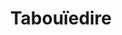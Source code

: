 ---
published: true
title: Tabouïedire
collection: ailleurs
release_date: '2014-06-05 00:00:00'
image:
    user/pages/01.Emissions/ailleurs-54/ouiedire_ailleurs-54_cover-1.png: { name: ouiedire_ailleurs-54_cover-1.png, type: image/png, size: 104686, path: user/pages/01.Emissions/ailleurs-54/ouiedire_ailleurs-54_cover-1.png }
number: '54'
slug: ailleurs-54
taxonomy:
    dj: 'Klaus Vomi'
    artist: ['Alesia Cosmos', 'Bassline Boys', 'Bloody Vomit Bukkake', 'Boucherie Le Touquet', 'Commando Macho', 'Diseño Corbusier', Goreshit, Hugoporn, 'Jacques Cochise', 'Kitsubreasts (?)', 'Le Crabe', Loliqueen, 'Makina Girgir', 'Melodik Pinpon', 'Mécanique Rythmique', Nekophiliac, Odaxelagnia, 'Richard Gotainer', 'Round Wave Crusher', 'Soft Cell', 'Tieum feat Micropoint', 'Vitor Hublot']
playlists:
    - { title: null, tracks: [{ timecode: '00:00:00', artists: ['Commando Macho'], title: 'A poil les femmes' }, { timecode: '00:03:38', artists: ['Richard Gotainer'], title: 'La Ballade De L''Obsédé' }, { timecode: '00:07:21', artists: ['Makina Girgir'], title: Sale }, { timecode: '00:09:30', artists: ['Alesia Cosmos'], title: 'Danse des Canards' }, { timecode: '00:11:35', artists: [Hugoporn], title: 'Ton corps est magnifique' }, { timecode: '00:13:58', artists: ['Soft Cell'], title: 'Soft Cell - Sex Dwarf' }, { timecode: '00:19:06', artists: ['Boucherie Le Touquet'], title: 'Ferme Ta Gueule' }, { timecode: '00:21:45', artists: ['Mécanique Rythmique'], title: Extase }, { timecode: '00:24:54', artists: ['Vitor Hublot'], title: 'La belle de Charenton' }, { timecode: '00:28:28', artists: ['Diseño Corbusier'], title: 'Golpe De Amistad' }, { timecode: '00:32:30', artists: ['Le Crabe'], title: 'Corps a l''agonie' }, { timecode: '00:35:12', artists: ['Bassline Boys'], title: 'Je suis une grosse folle' }, { timecode: '00:37:30', artists: ['Melodik Pinpon'], title: Reproduction }, { timecode: '00:42:21', artists: ['Jacques Cochise'], title: 'Fuck My Bitch' }, { timecode: '00:43:38', artists: ['Tieum feat Micropoint'], title: 'Palma de Majorque' }, { timecode: '00:48:07', artists: ['Bloody Vomit Bukkake'], title: 'Futanari Juggler Loli' }, { timecode: '00:50:01', artists: [Loliqueen], title: 'That''s cute' }, { timecode: '00:51:14', artists: ['Round Wave Crusher'], title: 'Twins on meido' }, { timecode: '00:55:38', artists: ['Kitsubreasts (?)'], title: 'I''m a motherfucking loli (I do whatever i whant)' }, { timecode: '00:58:06', artists: [Goreshit], title: 'Satoko torture techniques' }, { timecode: '00:59:26', artists: [Nekophiliac], title: 'Sounds from the pocket dimension, where all your wildest dreams come true' }, { timecode: '01:02:21', artists: [Odaxelagnia], title: 'It''s over' }] }
presentation: ''
image_hd:
    user/pages/01.Emissions/ailleurs-54/ouiedire_ailleurs-54_cover_hd.png: { name: ouiedire_ailleurs-54_cover_hd.png, type: image/png, size: 104686, path: user/pages/01.Emissions/ailleurs-54/ouiedire_ailleurs-54_cover_hd.png }

---